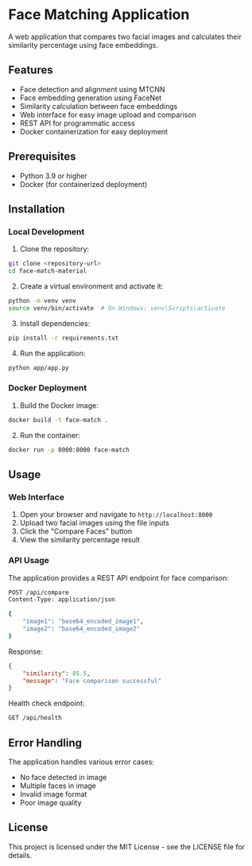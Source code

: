 # Face Matching Application

A web application that compares two facial images and calculates their similarity percentage using face embeddings.

## Features

- Face detection and alignment using MTCNN
- Face embedding generation using FaceNet
- Similarity calculation between face embeddings
- Web interface for easy image upload and comparison
- REST API for programmatic access
- Docker containerization for easy deployment

## Prerequisites

- Python 3.9 or higher
- Docker (for containerized deployment)

## Installation

### Local Development

1. Clone the repository:
```bash
git clone <repository-url>
cd face-match-material
```

2. Create a virtual environment and activate it:
```bash
python -m venv venv
source venv/bin/activate  # On Windows: venv\Scripts\activate
```

3. Install dependencies:
```bash
pip install -r requirements.txt
```

4. Run the application:
```bash
python app/app.py
```

### Docker Deployment

1. Build the Docker image:
```bash
docker build -t face-match .
```

2. Run the container:
```bash
docker run -p 8000:8000 face-match
```

## Usage

### Web Interface

1. Open your browser and navigate to `http://localhost:8000`
2. Upload two facial images using the file inputs
3. Click the "Compare Faces" button
4. View the similarity percentage result

### API Usage

The application provides a REST API endpoint for face comparison:

```bash
POST /api/compare
Content-Type: application/json

{
    "image1": "base64_encoded_image1",
    "image2": "base64_encoded_image2"
}
```

Response:
```json
{
    "similarity": 85.5,
    "message": "Face comparison successful"
}
```

Health check endpoint:
```bash
GET /api/health
```

## Error Handling

The application handles various error cases:
- No face detected in image
- Multiple faces in image
- Invalid image format
- Poor image quality

## License

This project is licensed under the MIT License - see the LICENSE file for details. 